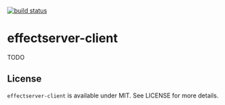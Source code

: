 [![build status](https://secure.travis-ci.org/bebraw/effectserver-client.png)](http://travis-ci.org/bebraw/effectserver-client)
# effectserver-client

TODO

## License

`effectserver-client` is available under MIT. See LICENSE for more details.

